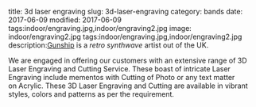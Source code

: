 title: 3d laser engraving
slug: 3d-laser-engraving
category: bands
date: 2017-06-09
modified: 2017-06-09
tags:indoor/engraving.jpg,indoor/engraving2.jpg
image: indoor/engraving2.jpg
tags:indoor/engraving.jpg,indoor/engraving2.jpg
description:[Gunship](https://www.gunshipmusic.com/) is a *retro synthwave* artist out of the UK.

We are engaged in offering our customers with an extensive range of 3D Laser Engraving and Cutting Service. These boast of intricate Laser Engraving include mementos with Cutting of Photo or any text matter on Acrylic. These 3D Laser Engraving and Cutting are available in vibrant styles, colors and patterns as per the requirement.
